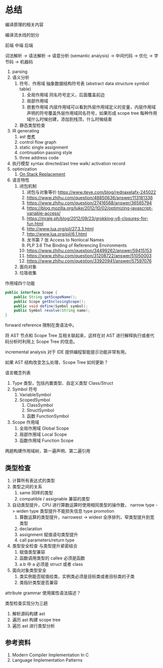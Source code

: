 # 总结

编译原理的相关内容

编译流水线的划分

前端 中端 后端

词法解析 -> 语法解析 -> 语意分析 (semantic analysis) -> 中间代码 -> 优化 -> 字节码 -> 机器码

1. parsing
1. 语义分析
   1. 符号、作用域 抽象数据结构符号表 (abstract data structure symbol table)
      1. 全局作用域 同名符号定义，后面覆盖前边
      1. 局部作用域
      1. 嵌套作用域 内层作用域可以看到外层作用域定义的变量，内层作用域声明的符号覆盖外层作用域同名符号，如果形成 scope tree 每种作用域什么时候创建，添加到栈顶，什么时候结束
   1. 静态类型检查
1. IR generating
   1. ast [参考](#LIP)
   1. control flow graph
   1. static single assignment
   1. continuation passing style
   1. three address code
1. 执行模型 syntax directed/ast tree walk/ activation record
1. optimization
   1. [On Stack Replacement](https://wingolog.org/archives/2011/06/20/on-stack-replacement-in-v8)
1. 语言特性
   1. 闭包机制
      1. 闭包与对象等价 https://www.iteye.com/blog/rednaxelafx-245022
      1. https://www.zhihu.com/question/48850636/answer/113181336
      1. https://www.zhihu.com/question/27416568/answer/36565794
      1. https://blog.mozilla.org/luke/2012/10/02/optimizing-javascript-variable-access/
      1. https://mrale.ph/blog/2012/09/23/grokking-v8-closures-for-fun.html
      1. http://www.lua.org/pil/27.3.3.html
      1. http://www.lua.org/pil/6.1.html
      1. 龙书第 7 张 Access to Nonlocal Names
      1. PLP 3.6 The Binding of Referencing Environments
      1. https://www.zhihu.com/question/34499262/answer/59415153
      1. https://www.zhihu.com/question/31208722/answer/51050003
      1. https://www.zhihu.com/question/33920941/answer/57597076
   1. 面向对象
   1. 垃圾收集

作用域四个功能

```java
public interface Scope {
	public String getScopeName();
	public Scope getEnclosingScope();
	public void define(Symbol symbol);
	public Symbol resolve(String name);
}
```

forward reference 限制在类语法中。

将 AST 节点和 Scope Tree 互相关联起来，这样在对 AST 进行解释执行或者代码分析时利用上 Scope Tree 的信息。

incremental analysis 对于 IDE 提供编程智能提示功能非常有用。

如果 AST 结构改变怎么处理，Scope Tree 如何更新？

语言概念列表

1. Type 类型，包括内置类型、自定义类型 Class/Struct
1. Symbol 符号
   1. VariableSymbol
   1. ScopedSymbol
      1. ClassSymbol
      1. StructSymbol
      1. 函数 FunctionSymbol
1. Scope 作用域
   1. 全局作用域 Global Scope
   1. 局部作用域 Local Scope
   1. 函数作用域 Function Scope

两趟构建作用域树，第一遍声明、第二遍引用

## 类型检查

1. 计算所有表达式的类型
1. 类型之间的关系
   1. same 同样的类型
   1. compatible / assignable 兼容的类型
1. 自动类型提升，CPU 进行算数运算时使用相同类型的操作数， narrow type -> widen type 类型提升不能损失信息 type promotion
   1. 算数运算的类型提升，narrowest -> widest 全序排列，窄类型提升到宽类型
   1. declaration
   1. assignment 赋值语句类型提升
   1. call parameters/return type
1. 类型安全检查 与类型提升紧密结合
   1. 赋值类型兼容
   1. 函数调用类型的 callee 必须是函数
   1. a.b 中 a 必须是 struct 或者 class
1. 面向对象类型安全
   1. 类实例能否赋值给类，实例类必须是目标类或者目标类的子类
   1. 类指针类型是否兼容

attribute grammar 使用属性语法描述？

类型检查实现分为三趟

1. 解析源码构建 ast
1. 遍历 ast 构建 scope tree
1. 遍历 ast 进行类型分析

## 参考资料

1. <span id="MCIIC"> Modern Compiler Implementation In C
1. <span id="LIP"> Language Implementation Patterns
